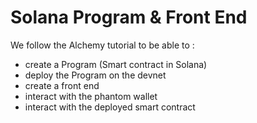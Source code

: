 # Solana Program & Front End

We follow the Alchemy tutorial to be able to :  
- create a Program (Smart contract in Solana)
- deploy the Program on the devnet
- create a front end
- interact with the phantom wallet
- interact with the deployed smart contract
